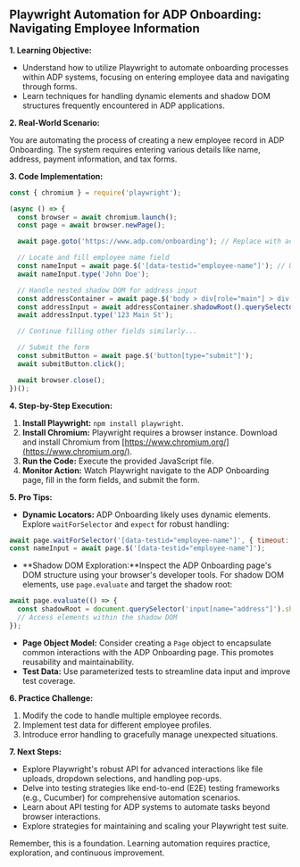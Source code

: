 ##  Playwright Automation for ADP Onboarding: Navigating Employee Information 

**1. Learning Objective:**

* Understand how to utilize Playwright to automate onboarding processes within ADP systems, focusing on entering employee data and navigating through forms.
* Learn techniques for handling dynamic elements and shadow DOM structures frequently encountered in ADP applications.

**2. Real-World Scenario:**

You are automating the process of creating a new employee record in ADP Onboarding. The system requires entering various details like name, address, payment information, and tax forms.  

**3. Code Implementation:**

```javascript
const { chromium } = require('playwright');

(async () => {
  const browser = await chromium.launch();
  const page = await browser.newPage();

  await page.goto('https://www.adp.com/onboarding'); // Replace with actual ADP Onboarding URL

  // Locate and fill employee name field
  const nameInput = await page.$('[data-testid="employee-name"]'); // Use descriptive data attributes
  await nameInput.type('John Doe');

  // Handle nested shadow DOM for address input
  const addressContainer = await page.$('body > div[role="main"] > div[class*="address-section"]'); 
  const addressInput = await addressContainer.shadowRoot().querySelector('input[name="address"]');
  await addressInput.type('123 Main St');

  // Continue filling other fields similarly...

  // Submit the form
  const submitButton = await page.$('button[type="submit"]');
  await submitButton.click();

  await browser.close();
})();
```

**4. Step-by-Step Execution:**

1.  **Install Playwright:** `npm install playwright`. 
2.  **Install Chromium:**  Playwright requires a browser instance. Download and install Chromium from [https://www.chromium.org/](https://www.chromium.org/).
3.  **Run the Code:** Execute the provided JavaScript file.
4.  **Monitor Action:** Watch Playwright navigate to the ADP Onboarding page, fill in the form fields, and submit the form.  

**5. Pro Tips:**

*   **Dynamic Locators:** ADP Onboarding likely uses dynamic elements.  Explore `waitForSelector` and `expect` for robust handling:

```javascript
await page.waitForSelector('[data-testid="employee-name"]', { timeout: 10000 });
const nameInput = await page.$('[data-testid="employee-name"]');
```

*   **Shadow DOM Exploration:**Inspect the ADP Onboarding page's DOM structure using your browser's developer tools. For shadow DOM elements, use `page.evaluate` and target the shadow root:

```javascript
await page.evaluate(() => {
  const shadowRoot = document.querySelector('input[name="address"]').shadowRoot;
  // Access elements within the shadow DOM
});
```

*   **Page Object Model:** Consider creating a `Page` object to encapsulate common interactions with the ADP Onboarding page. This promotes reusability and maintainability.
*   **Test Data:**  Use parameterized tests to streamline data input and improve test coverage.

**6. Practice Challenge:**

1.  Modify the code to handle multiple employee records.
2.  Implement test data for different employee profiles.
3.  Introduce error handling to gracefully manage unexpected situations.


**7. Next Steps:**

*   Explore Playwright's robust API for advanced interactions like file uploads, dropdown selections, and handling pop-ups.
*   Delve into testing strategies like end-to-end (E2E) testing frameworks (e.g., Cucumber) for comprehensive automation scenarios.
*   Learn about API testing for ADP systems to automate tasks beyond browser interactions.
*  Explore strategies for maintaining and scaling your Playwright test suite.




Remember, this is a foundation. Learning automation requires practice, exploration, and continuous improvement.